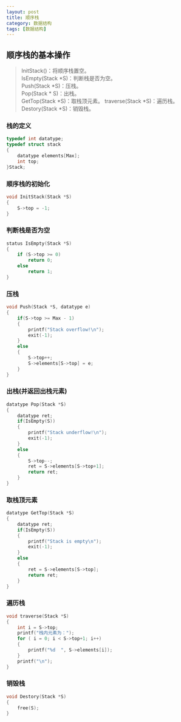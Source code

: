 ```yaml
---
layout: post
title: 顺序栈
category: 数据结构
tags: [数据结构]
---
```

## 顺序栈的基本操作

>InitStack()：将顺序栈置空。  
>IsEmpty(Stack *S)：判断栈是否为空。  
>Push(Stack *S)：压栈。  
>Pop(Stack * S)：出栈。  
>GetTop(Stack *S)：取栈顶元素。
>traverse(Stack *S)：遍历栈。    
>Destory(Stack *S)：销毁栈。  

### 栈的定义
```c
typedef int datatype;
typedef struct stack
{
    datatype elements[Max];
    int top;
}Stack;
```
### 顺序栈的初始化
```c
void InitStack(Stack *S)
{
    S->top = -1;
}
```
### 判断栈是否为空
```c
status IsEmpty(Stack *S)
{
    if (S->top >= 0)
        return 0;
    else
        return 1;
}
```
### 压栈
```c
void Push(Stack *S, datatype e)
{
    if(S->top >= Max - 1)
    {
        printf("Stack overflow!\n");
        exit(-1);
    }
    else
    {
        S->top++;
        S->elements[S->top] = e;
    }
}
```
### 出栈(并返回出栈元素)
```c
datatype Pop(Stack *S)
{
    datatype ret;
    if(IsEmpty(S))
    {
        printf("Stack underflow!\n");
        exit(-1);
    }
    else
    {
        S->top--;
        ret = S->elements[S->top+1];
        return ret;
    }
}
```
### 取栈顶元素
```c
datatype GetTop(Stack *S)
{
    datatype ret;
    if(IsEmpty(S))
    {
        printf("Stack is empty\n");
        exit(-1);
    }
    else
    {
        ret = S->elements[S->top];
        return ret;
    }    
}
```
### 遍历栈
```c
void traverse(Stack *S)
{   
    int i = S->top;
    printf("栈内元素为：");
    for ( i = 0; i < S->top+1; i++)
    {
        printf("%d  ", S->elements[i]);
    }  
    printf("\n");
}
```
### 销毁栈
```c
void Destory(Stack *S)
{
    free(S);
}
```
